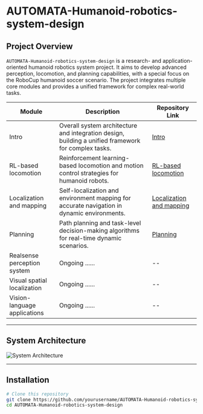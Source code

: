 # AUTOMATA-Humanoid-robotics-system-design

## Project Overview

`AUTOMATA-Humanoid-robotics-system-design` is a research- and application-oriented humanoid robotics system project. It aims to develop advanced perception, locomotion, and planning capabilities, with a special focus on the RoboCup humanoid soccer scenario. The project integrates multiple core modules and provides a unified framework for complex real-world tasks.

| Module                         | Description                                                                                         | Repository Link                         |
|--------------------------------|-----------------------------------------------------------------------------------------------------|----------------------------------------|
| Intro                          | Overall system architecture and integration design, building a unified framework for complex tasks. | [Intro](./path/to/intro)               |
| RL-based locomotion            | Reinforcement learning-based locomotion and motion control strategies for humanoid robots.          | [RL-based locomotion](./path/to/rl-locomotion) |
| Localization and mapping       | Self-localization and environment mapping for accurate navigation in dynamic environments.          | [Localization and mapping](./path/to/localization-mapping) |
| Planning                       | Path planning and task-level decision-making algorithms for real-time dynamic scenarios.           | [Planning](./path/to/planning)         |
| Realsense perception system    | Ongoing ...... | -- |
| Visual spatial localization  | Ongoing ...... | -- |
| Vision-language applications   | Ongoing ...... | -- |

---

## System Architecture

<!-- Insert your system architecture or illustrative diagram here -->
![System Architecture](./path/to/your-image.png)

---

## Installation

```bash
# Clone this repository
git clone https://github.com/yourusername/AUTOMATA-Humanoid-robotics-system-design.git
cd AUTOMATA-Humanoid-robotics-system-design

 
